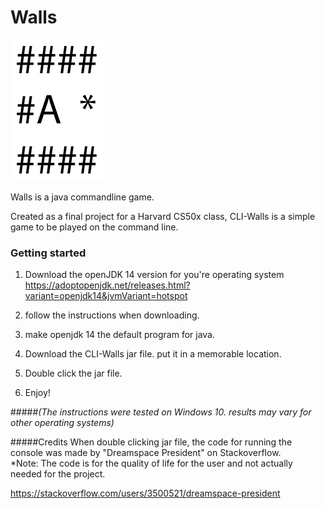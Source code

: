 # Walls

![Logo image](Logo.png)

Walls is a java commandline game.

Created as a final project for a Harvard CS50x class, CLI-Walls
is a simple game to be played on the command line.

### Getting started

1. Download the openJDK 14 version for you're operating system  
https://adoptopenjdk.net/releases.html?variant=openjdk14&jvmVariant=hotspot

2. follow the instructions when downloading.

3. make openjdk 14 the default program for java.

4. Download the CLI-Walls jar file. put it in a memorable location.

5. Double click the jar file.

6. Enjoy!

#####*(The instructions were tested on Windows 10. results may vary for other operating systems)*

#####Credits
When double clicking jar file, the code for running the console was made by "Dreamspace President" on Stackoverflow.  
*Note: The code is for the quality of life for the user and not actually needed for the project.

https://stackoverflow.com/users/3500521/dreamspace-president
